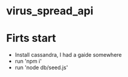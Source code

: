 # virus_spread_api

# Firts start 

* Install cassandra, I had a gaide somewhere 
* run 'npm i'
* run 'node db/seed.js' 

